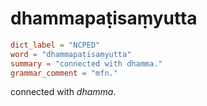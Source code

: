 # dhammapaṭisaṃyutta

``` toml
dict_label = "NCPED"
word = "dhammapaṭisaṃyutta"
summary = "connected with dhamma."
grammar_comment = "mfn."
```

connected with *dhamma*.

